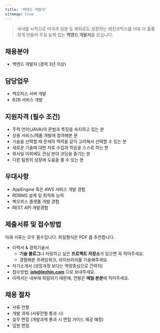 ```yaml
---
title: '백엔드 개발자'
sitemap: true
---
```

> 국내를 시작으로 미국과 일본 등 해외로도 성장하는 레진코믹스를 더욱 더 훌륭하게 만들어 주실 능력 있는
> **백엔드 개발자**를 모십니다.

## 채용분야

- 백엔드 개발자 (경력 3년 이상)

## 담당업무

- 백오피스 서버 개발
- B2B 서비스 개발

## 지원자격 (필수 조건)

- 주력 언어(JAVA)의 문법과 특징을 숙지하고 있는 분
- 상용 서비스/제품 개발에 참여해본 분
- 기술을 선택할 때 문제의 맥락을 같이 고려해서 선택할 수 있는 분
- 새로운 기술에 대한 자료 수집과 학습을 스스로 하는 분
- 회사일 이외에도 관심 분야 코딩을 즐기는 분
- 다른 팀원의 성장에 도움을 줄 수 있는 분

## 우대사항

- AppEngine 혹은 AWS 서비스 개발 경험
- RDBMS 설계 및 최적화 능력
- 벡오피스 플랫폼 개발 경험
- REST API 개발경험

## 제출서류 및 접수방법

아래 서류는 모두 필수입니다. 파일형식은 PDF 를 추천합니다.

- 이력서 & 경력기술서 
  - **기술 블로그**나 자랑하고 싶은 **프로젝트 저장소**가 있으면 꼭 적어주세요.
  - 경험해본 프레임워크, 라이브러리를 기술해주세요.
- 자기소개서 (성장과정 보다는 역량중심으로 간략히)
- 접수방법: **job@lezhin.com** 으로 보내주세요.
- 이력서는 내부에 회람되기 때문에, 연봉은 **메일 본문**에 적어주세요.

## 채용 절차

- 서류 전형
- 개발 과제 (서류전형 통과 시)
- 실무 면접 (개발과제 통과 시 면접 가이드 제공 예정)
- 임원 면접 
